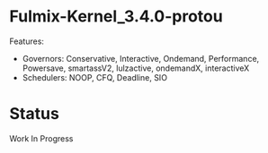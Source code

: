 Fulmix-Kernel_3.4.0-protou
==========================

Features:

- Governors: Conservative, Interactive, Ondemand, Performance, Powersave, smartassV2, lulzactive, ondemandX, interactiveX
- Schedulers: NOOP, CFQ, Deadline, SIO


Status
======
Work In Progress
